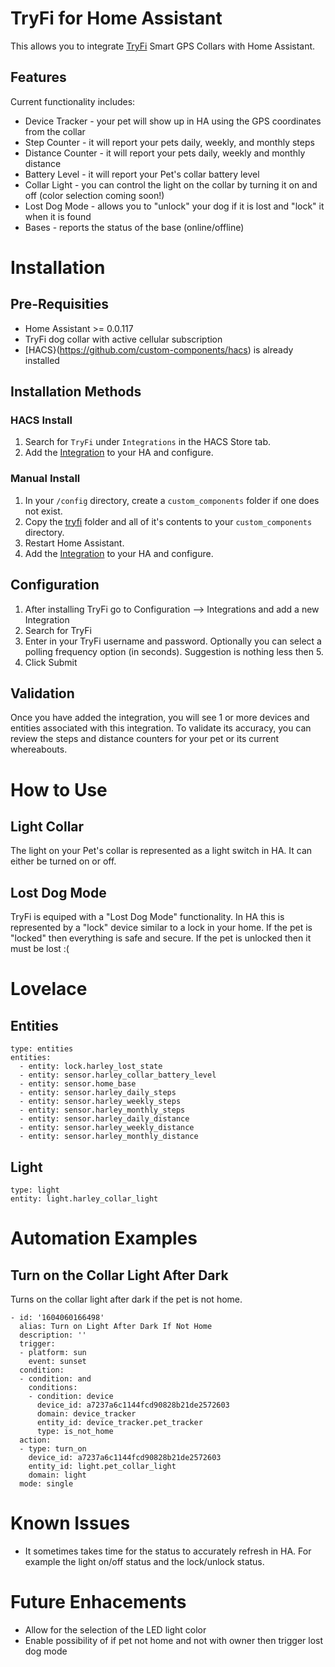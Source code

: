 # TryFi for Home Assistant
This allows you to integrate [TryFi](https://tryfi.com) Smart GPS Collars with Home Assistant. 

## Features
Current functionality includes:
* Device Tracker - your pet will show up in HA using the GPS coordinates from the collar
* Step Counter - it will report your pets daily, weekly, and monthly steps
* Distance Counter - it will report your pets daily, weekly and monthly distance
* Battery Level - it will report your Pet's collar battery level
* Collar Light - you can control the light on the collar by turning it on and off (color selection coming soon!)
* Lost Dog Mode - allows you to "unlock" your dog if it is lost and "lock" it when it is found
* Bases - reports the status of the base (online/offline)

# Installation
## Pre-Requisities
* Home Assistant >= 0.0.117
* TryFi dog collar with active cellular subscription
* [HACS}(https://github.com/custom-components/hacs) is already installed

## Installation Methods

### HACS Install
1. Search for `TryFi` under `Integrations` in the HACS Store tab.
2. Add the [Integration](#configuration) to your HA and configure.

### Manual Install
1. In your `/config` directory, create a `custom_components` folder if one does not exist.
2. Copy the [tryfi](https://github.com/sbabcock23/hass-tryfi/tree/master/custom_components) folder and all of it's contents to your `custom_components` directory.
3. Restart Home Assistant.
4. Add the [Integration](#configuration) to your HA and configure.

## Configuration
1. After installing TryFi go to Configuration --> Integrations and add a new Integration
2. Search for TryFi
3. Enter in your TryFi username and password. Optionally you can select a polling frequency option (in seconds). Suggestion is nothing less then 5.
4. Click Submit

## Validation
Once you have added the integration, you will see 1 or more devices and entities associated with this integration. To validate its accuracy, you can review the steps and distance counters for your pet or its current whereabouts.

# How to Use
## Light Collar
The light on your Pet's collar is represented as a light switch in HA. It can either be turned on or off. 

## Lost Dog Mode
TryFi is equiped with a "Lost Dog Mode" functionality. In HA this is represented by a "lock" device similar to a lock in your home. If the pet is "locked" then everything is safe and secure. If the pet is unlocked then it must be lost :(

# Lovelace

## Entities
```
type: entities
entities:
  - entity: lock.harley_lost_state
  - entity: sensor.harley_collar_battery_level
  - entity: sensor.home_base
  - entity: sensor.harley_daily_steps
  - entity: sensor.harley_weekly_steps
  - entity: sensor.harley_monthly_steps
  - entity: sensor.harley_daily_distance
  - entity: sensor.harley_weekly_distance
  - entity: sensor.harley_monthly_distance
```
## Light
```
type: light
entity: light.harley_collar_light
```

# Automation Examples
## Turn on the Collar Light After Dark
Turns on the collar light after dark if the pet is not home.
```
- id: '1604060166498'
  alias: Turn on Light After Dark If Not Home
  description: ''
  trigger:
  - platform: sun
    event: sunset
  condition:
  - condition: and
    conditions:
    - condition: device
      device_id: a7237a6c1144fcd90828b21de2572603
      domain: device_tracker
      entity_id: device_tracker.pet_tracker
      type: is_not_home
  action:
  - type: turn_on
    device_id: a7237a6c1144fcd90828b21de2572603
    entity_id: light.pet_collar_light
    domain: light
  mode: single
```

# Known Issues
* It sometimes takes time for the status to accurately refresh in HA. For example the light on/off status and the lock/unlock status.

# Future Enhacements
* Allow for the selection of the LED light color
* Enable possibility of if pet not home and not with owner then trigger lost dog mode